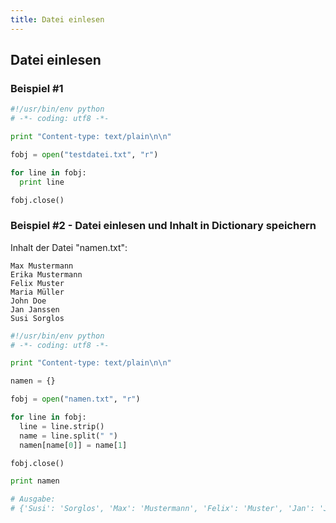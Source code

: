 ```yaml
---
title: Datei einlesen
---
```


## Datei einlesen

### Beispiel #1

```python
#!/usr/bin/env python
# -*- coding: utf8 -*-

print "Content-type: text/plain\n\n"

fobj = open("testdatei.txt", "r")

for line in fobj:
  print line

fobj.close()
```

### Beispiel #2 - Datei einlesen und Inhalt in Dictionary speichern

Inhalt der Datei "namen.txt":

```
Max Mustermann
Erika Mustermann
Felix Muster
Maria Müller
John Doe
Jan Janssen
Susi Sorglos
```

```python
#!/usr/bin/env python
# -*- coding: utf8 -*-

print "Content-type: text/plain\n\n"

namen = {}

fobj = open("namen.txt", "r")

for line in fobj:
  line = line.strip()
  name = line.split(" ")
  namen[name[0]] = name[1]

fobj.close()

print namen

# Ausgabe:
# {'Susi': 'Sorglos', 'Max': 'Mustermann', 'Felix': 'Muster', 'Jan': 'Janssen', 'Erika': 'Mustermann', 'John': 'Doe', 'Maria': 'M\xc3\xbcller'}
```
